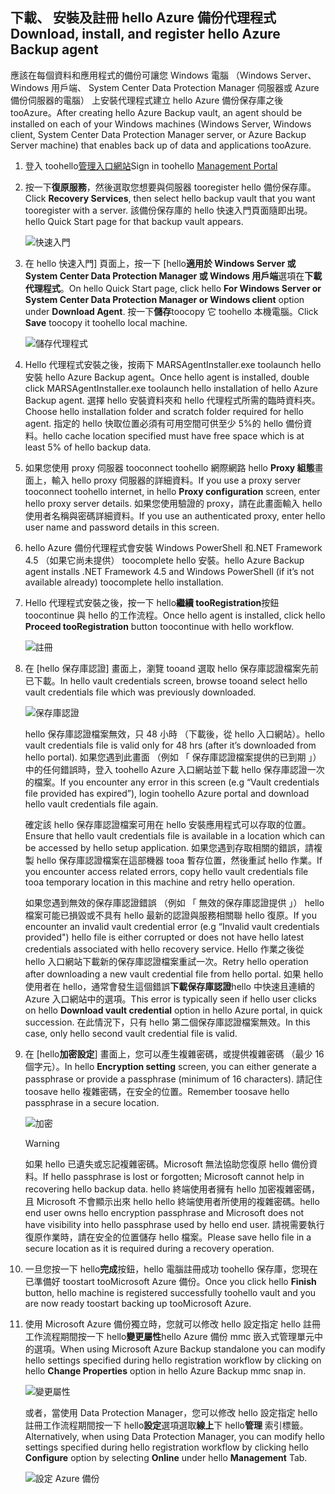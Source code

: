 ## <a name="download-install-and-register-hello-azure-backup-agent"></a><span data-ttu-id="aeb14-101">下載、 安裝及註冊 hello Azure 備份代理程式</span><span class="sxs-lookup"><span data-stu-id="aeb14-101">Download, install, and register hello Azure Backup agent</span></span>
<span data-ttu-id="aeb14-102">應該在每個資料和應用程式的備份可讓您 Windows 電腦 （Windows Server、 Windows 用戶端、 System Center Data Protection Manager 伺服器或 Azure 備份伺服器的電腦） 上安裝代理程式建立 hello Azure 備份保存庫之後tooAzure。</span><span class="sxs-lookup"><span data-stu-id="aeb14-102">After creating hello Azure Backup vault, an agent should be installed on each of your Windows machines (Windows Server, Windows client, System Center Data Protection Manager server, or Azure Backup Server machine) that enables back up of data and applications tooAzure.</span></span>

1. <span data-ttu-id="aeb14-103">登入 toohello[管理入口網站](https://manage.windowsazure.com/)</span><span class="sxs-lookup"><span data-stu-id="aeb14-103">Sign in toohello [Management Portal](https://manage.windowsazure.com/)</span></span>
2. <span data-ttu-id="aeb14-104">按一下**復原服務**，然後選取您想要與伺服器 tooregister hello 備份保存庫。</span><span class="sxs-lookup"><span data-stu-id="aeb14-104">Click **Recovery Services**, then select hello backup vault that you want tooregister with a server.</span></span> <span data-ttu-id="aeb14-105">該備份保存庫的 hello 快速入門頁面隨即出現。</span><span class="sxs-lookup"><span data-stu-id="aeb14-105">hello Quick Start page for that backup vault appears.</span></span>
   
    ![快速入門](./media/backup-install-agent/quickstart.png)
3. <span data-ttu-id="aeb14-107">在 hello 快速入門] 頁面上，按一下 [hello**適用於 Windows Server 或 System Center Data Protection Manager 或 Windows 用戶端**選項在**下載代理程式**。</span><span class="sxs-lookup"><span data-stu-id="aeb14-107">On hello Quick Start page, click hello **For Windows Server or System Center Data Protection Manager or Windows client** option under **Download Agent**.</span></span> <span data-ttu-id="aeb14-108">按一下**儲存**toocopy 它 toohello 本機電腦。</span><span class="sxs-lookup"><span data-stu-id="aeb14-108">Click **Save** toocopy it toohello local machine.</span></span>
   
    ![儲存代理程式](./media/backup-install-agent/agent.png)
4. <span data-ttu-id="aeb14-110">Hello 代理程式安裝之後，按兩下 MARSAgentInstaller.exe toolaunch hello 安裝 hello Azure Backup agent。</span><span class="sxs-lookup"><span data-stu-id="aeb14-110">Once hello agent is installed, double click MARSAgentInstaller.exe toolaunch hello installation of hello Azure Backup agent.</span></span> <span data-ttu-id="aeb14-111">選擇 hello 安裝資料夾和 hello 代理程式所需的臨時資料夾。</span><span class="sxs-lookup"><span data-stu-id="aeb14-111">Choose hello installation folder and scratch folder required for hello agent.</span></span> <span data-ttu-id="aeb14-112">指定的 hello 快取位置必須有可用空間可供至少 5%的 hello 備份資料。</span><span class="sxs-lookup"><span data-stu-id="aeb14-112">hello cache location specified must have free space which is at least 5% of hello backup data.</span></span>
5. <span data-ttu-id="aeb14-113">如果您使用 proxy 伺服器 tooconnect toohello 網際網路 hello **Proxy 組態**畫面上，輸入 hello proxy 伺服器的詳細資料。</span><span class="sxs-lookup"><span data-stu-id="aeb14-113">If you use a proxy server tooconnect toohello internet, in hello **Proxy configuration** screen, enter hello proxy server details.</span></span> <span data-ttu-id="aeb14-114">如果您使用驗證的 proxy，請在此畫面輸入 hello 使用者名稱與密碼詳細資料。</span><span class="sxs-lookup"><span data-stu-id="aeb14-114">If you use an authenticated proxy, enter hello user name and password details in this screen.</span></span>
6. <span data-ttu-id="aeb14-115">hello Azure 備份代理程式會安裝 Windows PowerShell 和.NET Framework 4.5 （如果它尚未提供） toocomplete hello 安裝。</span><span class="sxs-lookup"><span data-stu-id="aeb14-115">hello Azure Backup agent installs .NET Framework 4.5 and Windows PowerShell (if it’s not available already) toocomplete hello installation.</span></span>
7. <span data-ttu-id="aeb14-116">Hello 代理程式安裝之後，按一下 hello**繼續 tooRegistration**按鈕 toocontinue 與 hello 的工作流程。</span><span class="sxs-lookup"><span data-stu-id="aeb14-116">Once hello agent is installed, click hello **Proceed tooRegistration** button toocontinue with hello workflow.</span></span>
   
   ![註冊](./media/backup-install-agent/register.png)
8. <span data-ttu-id="aeb14-118">在 [hello 保存庫認證] 畫面上，瀏覽 tooand 選取 hello 保存庫認證檔案先前已下載。</span><span class="sxs-lookup"><span data-stu-id="aeb14-118">In hello vault credentials screen, browse tooand select hello vault credentials file which was previously downloaded.</span></span>
   
    ![保存庫認證](./media/backup-install-agent/vc.png)
   
    <span data-ttu-id="aeb14-120">hello 保存庫認證檔案無效，只 48 小時 （下載後，從 hello 入口網站）。</span><span class="sxs-lookup"><span data-stu-id="aeb14-120">hello vault credentials file is valid only for 48 hrs (after it’s downloaded from hello portal).</span></span> <span data-ttu-id="aeb14-121">如果您遇到此畫面 （例如 「 保存庫認證檔案提供的已到期 」） 中的任何錯誤時，登入 toohello Azure 入口網站並下載 hello 保存庫認證一次的檔案。</span><span class="sxs-lookup"><span data-stu-id="aeb14-121">If you encounter any error in this screen (e.g “Vault credentials file provided has expired”), login toohello Azure portal and download hello vault credentials file again.</span></span>
   
    <span data-ttu-id="aeb14-122">確定該 hello 保存庫認證檔案可用在 hello 安裝應用程式可以存取的位置。</span><span class="sxs-lookup"><span data-stu-id="aeb14-122">Ensure that hello vault credentials file is available in a location which can be accessed by hello setup application.</span></span> <span data-ttu-id="aeb14-123">如果您遇到存取相關的錯誤，請複製 hello 保存庫認證檔案在這部機器 tooa 暫存位置，然後重試 hello 作業。</span><span class="sxs-lookup"><span data-stu-id="aeb14-123">If you encounter access related errors, copy hello vault credentials file tooa temporary location in this machine and retry hello operation.</span></span>
   
    <span data-ttu-id="aeb14-124">如果您遇到無效的保存庫認證錯誤 （例如 「 無效的保存庫認證提供 」） hello 檔案可能已損毀或不具有 hello 最新的認證與服務相關聯 hello 復原。</span><span class="sxs-lookup"><span data-stu-id="aeb14-124">If you encounter an invalid vault credential error (e.g “Invalid vault credentials provided") hello file is either corrupted or does not have hello latest credentials associated with hello recovery service.</span></span> <span data-ttu-id="aeb14-125">Hello 作業之後從 hello 入口網站下載新的保存庫認證檔案重試一次。</span><span class="sxs-lookup"><span data-stu-id="aeb14-125">Retry hello operation after downloading a new vault credential file from hello portal.</span></span> <span data-ttu-id="aeb14-126">如果 hello 使用者在 hello，通常會發生這個錯誤**下載保存庫認證**hello 中快速且連續的 Azure 入口網站中的選項。</span><span class="sxs-lookup"><span data-stu-id="aeb14-126">This error is typically seen if hello user clicks on hello **Download vault credential** option in hello Azure portal, in quick succession.</span></span> <span data-ttu-id="aeb14-127">在此情況下，只有 hello 第二個保存庫認證檔案無效。</span><span class="sxs-lookup"><span data-stu-id="aeb14-127">In this case, only hello second vault credential file is valid.</span></span>
9. <span data-ttu-id="aeb14-128">在 [hello**加密設定**] 畫面上，您可以產生複雜密碼，或提供複雜密碼 （最少 16 個字元）。</span><span class="sxs-lookup"><span data-stu-id="aeb14-128">In hello **Encryption setting** screen, you can either generate a passphrase or provide a passphrase (minimum of 16 characters).</span></span> <span data-ttu-id="aeb14-129">請記住 toosave hello 複雜密碼，在安全的位置。</span><span class="sxs-lookup"><span data-stu-id="aeb14-129">Remember toosave hello passphrase in a secure location.</span></span>
   
    ![加密](./media/backup-install-agent/encryption.png)
   
   > [!WARNING]
   > <span data-ttu-id="aeb14-131">如果 hello 已遺失或忘記複雜密碼。Microsoft 無法協助您復原 hello 備份資料。</span><span class="sxs-lookup"><span data-stu-id="aeb14-131">If hello passphrase is lost or forgotten; Microsoft cannot help in recovering hello backup data.</span></span> <span data-ttu-id="aeb14-132">hello 終端使用者擁有 hello 加密複雜密碼，且 Microsoft 不會顯示出來 hello hello 終端使用者所使用的複雜密碼。</span><span class="sxs-lookup"><span data-stu-id="aeb14-132">hello end user owns hello encryption passphrase and Microsoft does not have visibility into hello passphrase used by hello end user.</span></span> <span data-ttu-id="aeb14-133">請視需要執行復原作業時，請在安全的位置儲存 hello 檔案。</span><span class="sxs-lookup"><span data-stu-id="aeb14-133">Please save hello file in a secure location as it is required during a recovery operation.</span></span>
   > 
   > 
10. <span data-ttu-id="aeb14-134">一旦您按一下 hello**完成**按鈕，hello 電腦註冊成功 toohello 保存庫，您現在已準備好 toostart tooMicrosoft Azure 備份。</span><span class="sxs-lookup"><span data-stu-id="aeb14-134">Once you click hello **Finish** button, hello machine is registered successfully toohello vault and you are now ready toostart backing up tooMicrosoft Azure.</span></span>
11. <span data-ttu-id="aeb14-135">使用 Microsoft Azure 備份獨立時，您就可以修改 hello 設定指定 hello 註冊工作流程期間按一下 hello**變更屬性**hello Azure 備份 mmc 嵌入式管理單元中的選項。</span><span class="sxs-lookup"><span data-stu-id="aeb14-135">When using Microsoft Azure Backup standalone you can modify hello settings specified during hello registration workflow by clicking on hello **Change Properties** option in hello Azure Backup mmc snap in.</span></span>
    
    ![變更屬性](./media/backup-install-agent/change.png)
    
    <span data-ttu-id="aeb14-137">或者，當使用 Data Protection Manager，您可以修改 hello 設定指定 hello 註冊工作流程期間按一下 hello**設定**選項選取**線上**下 hello**管理** 索引標籤。</span><span class="sxs-lookup"><span data-stu-id="aeb14-137">Alternatively, when using Data Protection Manager, you can modify hello settings specified  during hello registration workflow by clicking hello **Configure** option by selecting **Online** under hello **Management** Tab.</span></span>
    
    ![設定 Azure 備份](./media/backup-install-agent/configure.png)

